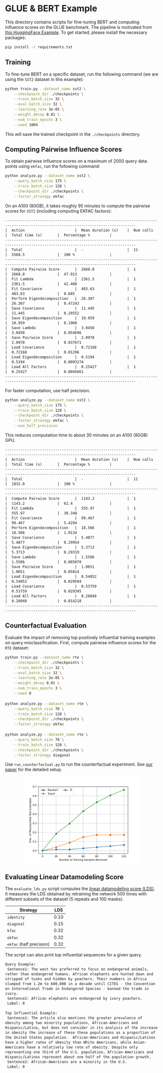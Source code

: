 # GLUE & BERT Example

This directory contains scripts for fine-tuning BERT and computing influence scores on the GLUE benchmark. The pipeline is motivated from [this HuggingFace Example](https://github.com/huggingface/transformers/tree/main/examples/pytorch/text-classification).
To get started, please install the necessary packages:

```bash
pip install -r requirements.txt
```

## Training

To fine-tune BERT on a specific dataset, run the following command (we are using the `SST2` dataset in this example):

```bash
python train.py --dataset_name sst2 \
    --checkpoint_dir ./checkpoints \
    --train_batch_size 32 \
    --eval_batch_size 32 \
    --learning_rate 3e-05 \
    --weight_decay 0.01 \
    --num_train_epochs 3 \
    --seed 1004
```

This will save the trained checkpoint in the `./checkpoints` directory.

## Computing Pairwise Influence Scores

To obtain pairwise influence scores on a maximum of 2000 query data points using `ekfac`, run the following command:

```bash
python analyze.py --dataset_name sst2 \
    --query_batch_size 175 \
    --train_batch_size 128 \
    --checkpoint_dir ./checkpoints \
    --factor_strategy ekfac
```

On an A100 (80GB), it takes roughly 95 minutes to compute the pairwise scores for `SST2` (including computing EKFAC factors):

```
----------------------------------------------------------------------------------------------------------------------------------
|  Action                       |  Mean duration (s)    |  Num calls            |  Total time (s)       |  Percentage %         |
----------------------------------------------------------------------------------------------------------------------------------
|  Total                        |  -                    |  11                   |  5568.5               |  100 %                |
----------------------------------------------------------------------------------------------------------------------------------
|  Compute Pairwise Score       |  2668.0               |  1                    |  2668.0               |  47.913               |
|  Fit Lambda                   |  2361.5               |  1                    |  2361.5               |  42.408               |
|  Fit Covariance               |  483.63               |  1                    |  483.63               |  8.685                |
|  Perform Eigendecomposition   |  26.307               |  1                    |  26.307               |  0.47243              |
|  Save Covariance              |  11.445               |  1                    |  11.445               |  0.20552              |
|  Save Eigendecomposition      |  10.959               |  1                    |  10.959               |  0.1968               |
|  Save Lambda                  |  3.0458               |  1                    |  3.0458               |  0.054696             |
|  Save Pairwise Score          |  2.0978               |  1                    |  2.0978               |  0.037671             |
|  Load Covariance              |  0.72168              |  1                    |  0.72168              |  0.01296              |
|  Load Eigendecomposition      |  0.5194               |  1                    |  0.5194               |  0.0093274            |
|  Load All Factors             |  0.25427              |  1                    |  0.25427              |  0.0045661            |
----------------------------------------------------------------------------------------------------------------------------------
```

For faster computation, use half precision:

```bash
python analyze.py --dataset_name sst2 \
    --query_batch_size 175 \
    --train_batch_size 128 \
    --checkpoint_dir ./checkpoints \
    --factor_strategy ekfac \
    --use_half_precision
```

This reduces computation time to about 30 minutes on an A100 (80GB) GPU.

```
----------------------------------------------------------------------------------------------------------------------------------
|  Action                       |  Mean duration (s)    |  Num calls            |  Total time (s)       |  Percentage %         |
----------------------------------------------------------------------------------------------------------------------------------
|  Total                        |  -                    |  11                   |  1832.0               |  100 %                |
----------------------------------------------------------------------------------------------------------------------------------
|  Compute Pairwise Score       |  1143.2               |  1                    |  1143.2               |  62.4                 |
|  Fit Lambda                   |  555.97               |  1                    |  555.97               |  30.348               |
|  Fit Covariance               |  99.467               |  1                    |  99.467               |  5.4294               |
|  Perform Eigendecomposition   |  18.566               |  1                    |  18.566               |  1.0134               |
|  Save Covariance              |  5.4877               |  1                    |  5.4877               |  0.29954              |
|  Save Eigendecomposition      |  5.3713               |  1                    |  5.3713               |  0.29319              |
|  Save Lambda                  |  1.5586               |  1                    |  1.5586               |  0.085078             |
|  Save Pairwise Score          |  1.0651               |  1                    |  1.0651               |  0.05814              |
|  Load Eigendecomposition      |  0.54052              |  1                    |  0.54052              |  0.029504             |
|  Load Covariance              |  0.53759              |  1                    |  0.53759              |  0.029345             |
|  Load All Factors             |  0.26048              |  1                    |  0.26048              |  0.014218             |
----------------------------------------------------------------------------------------------------------------------------------
```

## Counterfactual Evaluation

Evaluate the impact of removing top positively influential training examples on query misclassification. 
First, compute pairwise influence scores for the `RTE` dataset:

```bash
python train.py --dataset_name rte \
    --checkpoint_dir ./checkpoints \
    --train_batch_size 32 \
    --eval_batch_size 32 \
    --learning_rate 2e-05 \
    --weight_decay 0.01 \
    --num_train_epochs 3 \
    --seed 0

python analyze.py --dataset_name rte \
    --query_batch_size 70 \
    --train_batch_size 128 \
    --checkpoint_dir ./checkpoints \
    --factor_strategy ekfac
    
python analyze.py --dataset_name rte \
    --query_batch_size 70 \
    --train_batch_size 128 \
    --checkpoint_dir ./checkpoints \
    --factor_strategy diagonal
```

Use `run_counterfactual.py` to run the counterfactual experiment. See [our paper](https://arxiv.org/abs/2405.12186) for the detailed setup.

<p align="center">
<a href="#"><img width="380" img src="figure/counterfactual.png" alt="Counterfactual"/></a>
</p>

## Evaluating Linear Datamodeling Score

The `evaluate_lds.py` script computes the [linear datamodeling score (LDS)](https://arxiv.org/abs/2303.14186). It measures the LDS obtained by 
retraining the network 500 times with different subsets of the dataset (5 repeats and 100 masks). 

<div align="center">

| Strategy                 | LDS	 |
|--------------------------|:----:|
| `identity`               | 0.10 |
| `diagonal`               | 0.15 |
| `kfac`                   | 0.32 |
| `ekfac`                  | 0.32 |
| `ekfac` (half precision) | 0.32 |

</div>

The script can also print top influential sequences for a given query.

```
Query Example:
 Sentence1: The west has preferred to focus on endangered animals, rather than endangered humans. African elephants are hunted down and stripped of tusks and hidden by poachers. Their numbers in Africa slumped from 1.2m to 600,000 in a decade until CITES - the Convention on International Trade in Endangered Species - banned the trade in ivory.
 Sentence2: African elephants are endangered by ivory poachers.
 Label: 0
 
Top Influential Example:
 Sentence1: The article also mentions the greater prevalence of obesity among two minority populations, African-Americans and Hispanic/Latino, but does not consider in its analysis of the increase in obesity the increase of these these populations as a proportion of the United States population.  African-Americans and Hispanic/Latinos have a higher rates of obesity than White Americans, while Asian-Americans have a relatively low rate of obesity. Despite only representing one third of the U.S. population, African-Americans and Hispanic/Latinos represent about one half of the population growth.
 Sentence2: African-Americans are a minority in the U.S.
 Label: 0
```